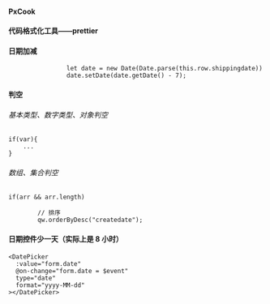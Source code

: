 #### PxCook

#### 代码格式化工具——prettier

#### 日期加减

```
                let date = new Date(Date.parse(this.row.shippingdate))
                date.setDate(date.getDate() - 7);
```

#### 判空

###### 基本类型、数字类型、对象判空

```
if(var){
	...
}
```

###### 数组、集合判空

```
if(arr && arr.length)
```

```
        // 排序
        qw.orderByDesc("createdate");
```

#### 日期控件少一天（实际上是 8 小时）

```
<DatePicker
  :value="form.date"
  @on-change="form.date = $event"
  type="date"
  format="yyyy-MM-dd"
></DatePicker>
```

